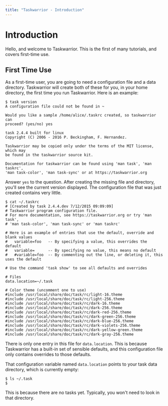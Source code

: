 ```yaml
---
title: "Taskwarrior - Introduction"
---
```


# Introduction

Hello, and welcome to Taskwarrior.
This is the first of many tutorials, and covers first-time use.

## First Time Use

As a first-time user, you are going to need a configuration file and a data directory.
Taskwarrior will create both of these for you, in your home directory, the first time you run Taskwarrior.
Here is an example:

```
$ task version
A configuration file could not be found in ~

Would you like a sample /home/alice/.taskrc created, so taskwarrior can
proceed? (yes/no) yes

task 2.4.4 built for linux
Copyright (C) 2006 - 2016 P. Beckingham, F. Hernandez.

Taskwarrior may be copied only under the terms of the MIT license, which may
be found in the taskwarrior source kit.

Documentation for taskwarrior can be found using 'man task', 'man taskrc',
'man task-color', 'man task-sync' or at https://taskwarrior.org
```

Answer `yes` to the question.
After creating the missing file and directory, you'll see the current version displayed.
The configuration file that was just created contains very little.

```
$ cat ~/.taskrc
# [Created by task 2.4.4.dev 7/12/2015 09:09:09]
# Taskwarrior program configuration file.
# For more documentation, see https://taskwarrior.org or try 'man task',
# 'man task-color', 'man task-sync' or 'man taskrc'

# Here is an example of entries that use the default, override and blank values
#   variable=foo   -- By specifying a value, this overrides the default
#   variable=      -- By specifying no value, this means no default
#   #variable=foo  -- By commenting out the line, or deleting it, this uses the default

# Use the command 'task show' to see all defaults and overrides

# Files
data.location=~/.task

# Color theme (uncomment one to use)
#include /usr/local/share/doc/task/rc/light-16.theme
#include /usr/local/share/doc/task/rc/light-256.theme
#include /usr/local/share/doc/task/rc/dark-16.theme
#include /usr/local/share/doc/task/rc/dark-256.theme
#include /usr/local/share/doc/task/rc/dark-red-256.theme
#include /usr/local/share/doc/task/rc/dark-green-256.theme
#include /usr/local/share/doc/task/rc/dark-blue-256.theme
#include /usr/local/share/doc/task/rc/dark-violets-256.theme
#include /usr/local/share/doc/task/rc/dark-yellow-green.theme
#include /usr/local/share/doc/task/rc/dark-gray-256.theme
```

There is only one entry in this file for `data.location`.
This is because Taskwarrior has a built-in set of sensible defaults, and this configuration file only contains overrides to those defaults.

That configuration variable named `data.location` points to your task data directory, which is currently empty:

```
$ ls ~/.task
$
```

This is because there are no tasks yet.
Typically, you won't need to look in that directory.
